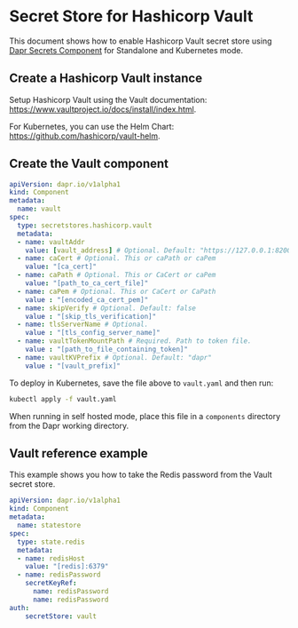 # Secret Store for Hashicorp Vault

This document shows how to enable Hashicorp Vault secret store using [Dapr Secrets Component](../../concepts/secrets/README.md) for Standalone and Kubernetes mode.

## Create a Hashicorp Vault instance

Setup Hashicorp Vault using the Vault documentation: https://www.vaultproject.io/docs/install/index.html.

For Kubernetes, you can use the Helm Chart: <https://github.com/hashicorp/vault-helm>.

## Create the Vault component

```yaml
apiVersion: dapr.io/v1alpha1
kind: Component
metadata:
  name: vault
spec:
  type: secretstores.hashicorp.vault
  metadata:
  - name: vaultAddr
    value: [vault_address] # Optional. Default: "https://127.0.0.1:8200"
  - name: caCert # Optional. This or caPath or caPem
    value: "[ca_cert]"
  - name: caPath # Optional. This or CaCert or caPem
    value: "[path_to_ca_cert_file]"
  - name: caPem # Optional. This or CaCert or CaPath
    value : "[encoded_ca_cert_pem]"
  - name: skipVerify # Optional. Default: false
    value : "[skip_tls_verification]"
  - name: tlsServerName # Optional.
    value : "[tls_config_server_name]"
  - name: vaultTokenMountPath # Required. Path to token file.
    value : "[path_to_file_containing_token]"
  - name: vaultKVPrefix # Optional. Default: "dapr"
    value : "[vault_prefix]"
```

To deploy in Kubernetes, save the file above to `vault.yaml` and then run:

```bash
kubectl apply -f vault.yaml
```

When running in self hosted mode, place this file in a `components` directory from the Dapr working directory.

## Vault reference example

This example shows you how to take the Redis password from the Vault secret store.

```yaml
apiVersion: dapr.io/v1alpha1
kind: Component
metadata:
  name: statestore
spec:
  type: state.redis
  metadata:
  - name: redisHost
    value: "[redis]:6379"
  - name: redisPassword
    secretKeyRef:
      name: redisPassword
      name: redisPassword
auth:
    secretStore: vault
```
